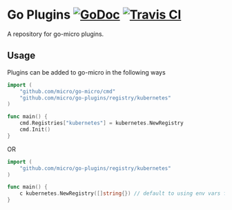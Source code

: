 # Go Plugins [![GoDoc](https://godoc.org/github.com/micro/go-plugins?status.svg)](https://godoc.org/github.com/micro/go-plugins) [![Travis CI](https://travis-ci.org/micro/go-plugins.svg?branch=master)](https://travis-ci.org/micro/go-plugins)

A repository for go-micro plugins.

## Usage

Plugins can be added to go-micro in the following ways

```go
import (
	"github.com/micro/go-micro/cmd"
	"github.com/micro/go-plugins/registry/kubernetes"
)

func main() {
	cmd.Registries["kubernetes"] = kubernetes.NewRegistry
	cmd.Init()
}
```

OR

```go
import (
	"github.com/micro/go-plugins/registry/kubernetes"
)

func main() {
	c kubernetes.NewRegistry([]string{}) // default to using env vars for master API
}
```
